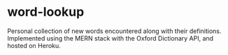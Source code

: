 # word-lookup
Personal collection of new words encountered along with their definitions.
Implemented using the MERN stack with the Oxford Dictionary API, and hosted on Heroku.
